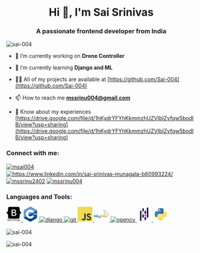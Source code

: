 <h1 align="center">Hi 👋, I'm Sai Srinivas</h1>
<h3 align="center">A passionate frontend developer from India</h3>

<p align="left"> <img src="https://komarev.com/ghpvc/?username=sai-004&label=Profile%20views&color=0e75b6&style=plastic" alt="sai-004" /> </p>

- 🔭 I’m currently working on **Drone Controller**

- 🌱 I’m currently learning **Django and ML**

- 👨‍💻 All of my projects are available at [https://github.com/Sai-004](https://github.com/Sai-004)

- 📫 How to reach me **mssrinu004@gmail.com**

- 📄 Know about my experiences [https://drive.google.com/file/d/1hKydrYFYhKkmmzhUZVIbIZyfqw5bodIB/view?usp=sharing](https://drive.google.com/file/d/1hKydrYFYhKkmmzhUZVIbIZyfqw5bodIB/view?usp=sharing)

<h3 align="left">Connect with me:</h3>
<p align="left">
<a href="https://twitter.com/msai004" target="blank"><img align="center" src="https://raw.githubusercontent.com/rahuldkjain/github-profile-readme-generator/master/src/images/icons/Social/twitter.svg" alt="msai004" height="30" width="40" /></a>
<a href="https://linkedin.com/in/https://www.linkedin.com/in/sai-srinivas-munagala-b60993224/" target="blank"><img align="center" src="https://raw.githubusercontent.com/rahuldkjain/github-profile-readme-generator/master/src/images/icons/Social/linked-in-alt.svg" alt="https://www.linkedin.com/in/sai-srinivas-munagala-b60993224/" height="30" width="40" /></a>
<a href="https://instagram.com/mssrinu2402" target="blank"><img align="center" src="https://raw.githubusercontent.com/rahuldkjain/github-profile-readme-generator/master/src/images/icons/Social/instagram.svg" alt="mssrinu2402" height="30" width="40" /></a>
<a href="https://codeforces.com/profile/mssrinu004" target="blank"><img align="center" src="https://raw.githubusercontent.com/rahuldkjain/github-profile-readme-generator/master/src/images/icons/Social/codeforces.svg" alt="mssrinu004" height="30" width="40" /></a>
</p>

<h3 align="left">Languages and Tools:</h3>
<p align="left"> <a href="https://getbootstrap.com" target="_blank" rel="noreferrer"> <img src="https://raw.githubusercontent.com/devicons/devicon/master/icons/bootstrap/bootstrap-plain-wordmark.svg" alt="bootstrap" width="40" height="40"/> </a> <a href="https://www.w3schools.com/cpp/" target="_blank" rel="noreferrer"> <img src="https://raw.githubusercontent.com/devicons/devicon/master/icons/cplusplus/cplusplus-original.svg" alt="cplusplus" width="40" height="40"/> </a> <a href="https://www.djangoproject.com/" target="_blank" rel="noreferrer"> <img src="https://cdn.worldvectorlogo.com/logos/django.svg" alt="django" width="40" height="40"/> </a> <a href="https://git-scm.com/" target="_blank" rel="noreferrer"> <img src="https://www.vectorlogo.zone/logos/git-scm/git-scm-icon.svg" alt="git" width="40" height="40"/> </a> <a href="https://developer.mozilla.org/en-US/docs/Web/JavaScript" target="_blank" rel="noreferrer"> <img src="https://raw.githubusercontent.com/devicons/devicon/master/icons/javascript/javascript-original.svg" alt="javascript" width="40" height="40"/> </a> <a href="https://www.mysql.com/" target="_blank" rel="noreferrer"> <img src="https://raw.githubusercontent.com/devicons/devicon/master/icons/mysql/mysql-original-wordmark.svg" alt="mysql" width="40" height="40"/> </a> <a href="https://opencv.org/" target="_blank" rel="noreferrer"> <img src="https://www.vectorlogo.zone/logos/opencv/opencv-icon.svg" alt="opencv" width="40" height="40"/> </a> <a href="https://pandas.pydata.org/" target="_blank" rel="noreferrer"> <img src="https://raw.githubusercontent.com/devicons/devicon/2ae2a900d2f041da66e950e4d48052658d850630/icons/pandas/pandas-original.svg" alt="pandas" width="40" height="40"/> </a> <a href="https://www.python.org" target="_blank" rel="noreferrer"> <img src="https://raw.githubusercontent.com/devicons/devicon/master/icons/python/python-original.svg" alt="python" width="40" height="40"/> </a> </p>

<p><img align="center" src="https://github-readme-stats.vercel.app/api/top-langs?username=sai-004&show_icons=true&locale=en&layout=compact" alt="sai-004" /></p>

<p><img align="center" src="https://github-readme-streak-stats.herokuapp.com/?user=sai-004&" alt="sai-004" /></p>
